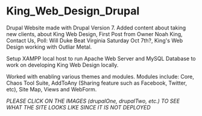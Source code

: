 # King_Web_Design_Drupal

Drupal Website made with Drupal Version 7. Added content about taking new clients, about King Web Design, First Post from Owner Noah King, Contact Us, Poll: Will Duke Beat Virginia Saturday Oct 7th?, King's Web Design working with Outliar Metal.

Setup XAMPP local host to run Apache Web Server and MySQL Database to work on developing King Web Design locally.

Worked with enabling various themes and modules. Modules include: Core, Chaos Tool Suite, AddToAny (Sharing feature such as Facebook, Twitter, etc), Site Map, Views and WebForm.

*PLEASE CLICK ON THE IMAGES (drupalOne, drupalTwo, etc.) TO SEE WHAT THE SITE LOOKS LIKE SINCE IT IS NOT DEPLOYED*
